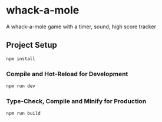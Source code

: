 # whack-a-mole
A whack-a-mole game with a timer, sound, high score tracker

## Project Setup

```sh
npm install
```

### Compile and Hot-Reload for Development

```sh
npm run dev
```

### Type-Check, Compile and Minify for Production

```sh
npm run build
```
